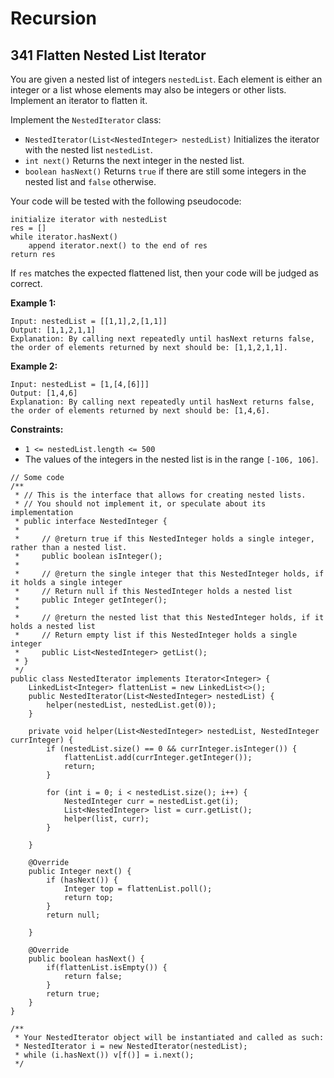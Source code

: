 # Recursion

## 341 Flatten Nested List Iterator

You are given a nested list of integers `nestedList`. Each element is either an integer or a list whose elements may also be integers or other lists. Implement an iterator to flatten it.

Implement the `NestedIterator` class:

* `NestedIterator(List<NestedInteger> nestedList)` Initializes the iterator with the nested list `nestedList`.
* `int next()` Returns the next integer in the nested list.
* `boolean hasNext()` Returns `true` if there are still some integers in the nested list and `false` otherwise.

Your code will be tested with the following pseudocode:

```
initialize iterator with nestedList
res = []
while iterator.hasNext()
    append iterator.next() to the end of res
return res
```

If `res` matches the expected flattened list, then your code will be judged as correct.

&#x20;

**Example 1:**

```
Input: nestedList = [[1,1],2,[1,1]]
Output: [1,1,2,1,1]
Explanation: By calling next repeatedly until hasNext returns false, the order of elements returned by next should be: [1,1,2,1,1].
```

**Example 2:**

```
Input: nestedList = [1,[4,[6]]]
Output: [1,4,6]
Explanation: By calling next repeatedly until hasNext returns false, the order of elements returned by next should be: [1,4,6].
```

&#x20;

**Constraints:**

* `1 <= nestedList.length <= 500`
* The values of the integers in the nested list is in the range `[-106, 106]`.

```
// Some code
/**
 * // This is the interface that allows for creating nested lists.
 * // You should not implement it, or speculate about its implementation
 * public interface NestedInteger {
 *
 *     // @return true if this NestedInteger holds a single integer, rather than a nested list.
 *     public boolean isInteger();
 *
 *     // @return the single integer that this NestedInteger holds, if it holds a single integer
 *     // Return null if this NestedInteger holds a nested list
 *     public Integer getInteger();
 *
 *     // @return the nested list that this NestedInteger holds, if it holds a nested list
 *     // Return empty list if this NestedInteger holds a single integer
 *     public List<NestedInteger> getList();
 * }
 */
public class NestedIterator implements Iterator<Integer> {
    LinkedList<Integer> flattenList = new LinkedList<>();
    public NestedIterator(List<NestedInteger> nestedList) {
        helper(nestedList, nestedList.get(0));
    }
    
    private void helper(List<NestedInteger> nestedList, NestedInteger currInteger) {
        if (nestedList.size() == 0 && currInteger.isInteger()) {
            flattenList.add(currInteger.getInteger());
            return;
        }
        
        for (int i = 0; i < nestedList.size(); i++) {
            NestedInteger curr = nestedList.get(i);
            List<NestedInteger> list = curr.getList();
            helper(list, curr);
        }
        
    }
    
    @Override
    public Integer next() {
        if (hasNext()) {
            Integer top = flattenList.poll();
            return top;
        } 
        return null;
        
    }
    
    @Override
    public boolean hasNext() {
        if(flattenList.isEmpty()) {
            return false;
        }
        return true;
    }
}

/**
 * Your NestedIterator object will be instantiated and called as such:
 * NestedIterator i = new NestedIterator(nestedList);
 * while (i.hasNext()) v[f()] = i.next();
 */
```
